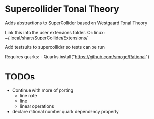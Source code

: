 # Supercollider Tonal Theory

Adds abstractions to SuperCollider based on Westgaard Tonal Theory

Link this into the user extensions folder. On linux: 	~/.local/share/SuperCollider/Extensions/

Add testsuite to supercollider so tests can be run

Requires quarks:
	- Quarks.install("https://github.com/smoge/Rational")

# TODOs

- Continue with more of porting
	- line note
	- line
	- linear operations
- declare rational number quark dependency properly
